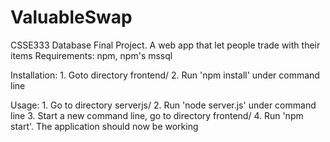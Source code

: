 # ValuableSwap
CSSE333 Database Final Project. A web app that let people trade with their items
Requirements:
	npm, npm's mssql

Installation:
	1. Goto directory frontend/
	2. Run 'npm install' under command line

Usage:
	1. Go to directory serverjs/
	2. Run 'node server.js' under command line
	3. Start a new command line, go to directory frontend/
	4. Run 'npm start'. The application should now be working
